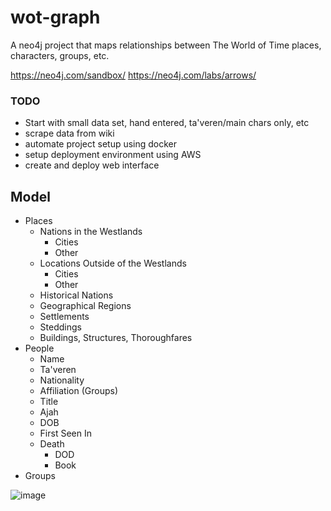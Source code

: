 # wot-graph
A neo4j project that maps relationships between The World of Time places, characters, groups, etc.

https://neo4j.com/sandbox/
https://neo4j.com/labs/arrows/

### TODO
- Start with small data set, hand entered, ta'veren/main chars only, etc
- scrape data from wiki
- automate project setup using docker
- setup deployment environment using AWS 
- create and deploy web interface

## Model
- Places
  - Nations in the Westlands
    - Cities
    - Other
  - Locations Outside of the Westlands
    - Cities
    - Other
  - Historical Nations
  - Geographical Regions
  - Settlements
  - Steddings
  - Buildings, Structures, Thoroughfares
- People
  - Name
  - Ta'veren
  - Nationality
  - Affiliation (Groups)
  - Title
  - Ajah  
  - DOB
  - First Seen In
  - Death
    - DOD
    - Book
- Groups

![image](https://user-images.githubusercontent.com/47354545/221376592-2e277d1d-b058-4035-909e-35dcce1bffb3.png)

